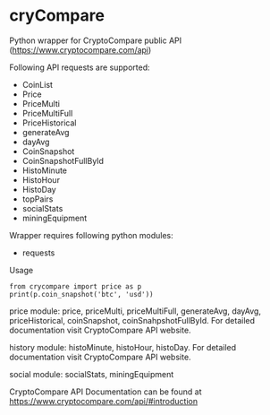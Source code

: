 # cryCompare
Python wrapper for CryptoCompare public API (https://www.cryptocompare.com/api)

Following API requests are supported:
- CoinList
- Price
- PriceMulti
- PriceMultiFull
- PriceHistorical
- generateAvg
- dayAvg
- CoinSnapshot
- CoinSnapshotFullById
- HistoMinute
- HistoHour
- HistoDay
- topPairs
- socialStats
- miningEquipment

Wrapper requires following python modules:
- requests

Usage

```
from crycompare import price as p
print(p.coin_snapshot('btc', 'usd'))
```

price module: price, priceMulti, priceMultiFull, generateAvg, dayAvg, priceHistorical, coinSnapshot, coinSnahpshotFullById.
For detailed documentation visit CryptoCompare API website.

history module: histoMinute, histoHour, histoDay.
For detailed documentation visit CryptoCompare API website.

social module: socialStats, miningEquipment

CryptoCompare API Documentation can be found at https://www.cryptocompare.com/api/#introduction
